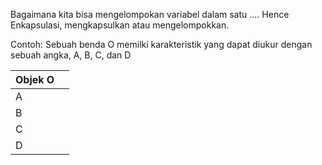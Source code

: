 Bagaimana kita bisa mengelompokan variabel dalam satu .... Hence Enkapsulasi, mengkapsulkan atau mengelompokkan.

Contoh:
Sebuah benda O memilki karakteristik yang dapat diukur dengan sebuah angka, A, B, C, dan D

|  Objek O  |      |
| --- | ---- |
|  A  ||
|  B  ||
|  C  ||
|  D  ||


